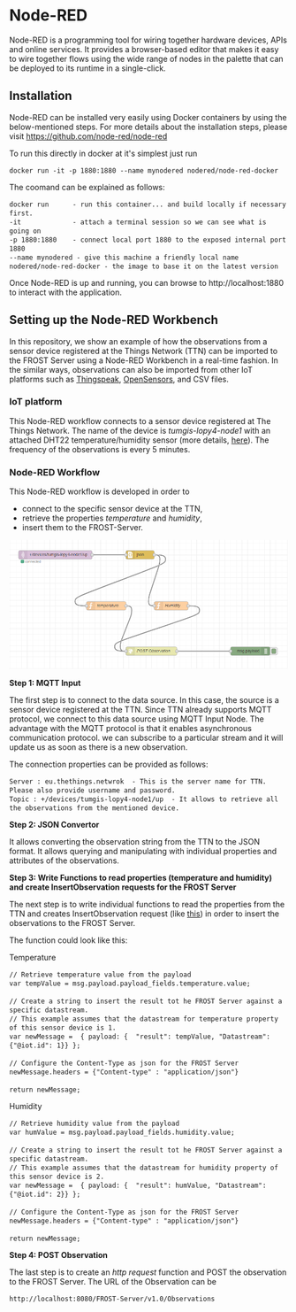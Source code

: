 # Node-RED

Node-RED is a programming tool for wiring together hardware devices, APIs and online services. It provides a browser-based editor that makes it easy to wire together flows using the wide range of nodes in the palette that can be deployed to its runtime in a single-click.

## Installation
Node-RED can be installed very easily using Docker containers by using the below-mentioned steps. For more details about the installation steps, please visit https://github.com/node-red/node-red

To run this directly in docker at it's simplest just run

    docker run -it -p 1880:1880 --name mynodered nodered/node-red-docker

The coomand can be explained as follows:

    docker run      - run this container... and build locally if necessary first.
    -it             - attach a terminal session so we can see what is going on
    -p 1880:1880    - connect local port 1880 to the exposed internal port 1880
    --name mynodered - give this machine a friendly local name
    nodered/node-red-docker - the image to base it on the latest version

Once Node-RED is up and running, you can browse to http://localhost:1880 to interact with the application.

## Setting up the Node-RED Workbench

In this repository, we show an example of how the observations from a sensor device registered at the Things Network (TTN) can be imported to the FROST Server using a Node-RED Workbench in a real-time fashion. In the similar ways, observations can also be imported from other IoT platforms such as [Thingspeak](https://thingspeak.com/), [OpenSensors](https://www.opensensors.com/), and CSV files.

### IoT platform

This Node-RED workflow connects to a sensor device registered at The Things Network. The name of the device is *tumgis-lopy4-node1* with an attached DHT22 temperature/humidity sensor (more details, [here](https://wiki.tum.de/display/geosensorweb/LoRaWAN+Node+-+Pycom+LoPy4)). The frequency of the observations is every 5 minutes.

### Node-RED Workflow

This Node-RED workflow is developed in order to
* connect to the specific sensor device at the TTN,  
* retrieve the properties *temperature* and *humidity*,
* insert them to the FROST-Server.

![SensorThings API UML Model](../doc/images/NodeREDWorkflow.PNG)

**Step 1: MQTT Input**

The first step is to connect to the data source. In this case, the source is a sensor device registered at the TTN. Since TTN already supports MQTT protocol, we connect to this data source using MQTT Input Node. The advantage with the MQTT protocol is that it enables asynchronous communication protocol. we can subscribe to a particular stream and it will update us as soon as there is a new observation.

The connection properties can be provided as follows:

    Server : eu.thethings.netwrok  - This is the server name for TTN. Please also provide username and password.
    Topic : +/devices/tumgis-lopy4-node1/up  - It allows to retrieve all the observations from the mentioned device.

**Step 2: JSON Convertor**

It allows converting the observation string from the TTN to the JSON format. It allows querying and manipulating with individual properties and attributes of the observations.

**Step 3: Write Functions to read properties (temperature and humidity) and create InsertObservation requests for the FROST Server**

The next step is to write individual functions to read the properties from the TTN and creates InsertObservation request (like [this](../FROST-Server/FROST.md#dynamic-information)) in order to insert the observations to the FROST Server.

The function could look like this:

Temperature

    // Retrieve temperature value from the payload
    var tempValue = msg.payload.payload_fields.temperature.value;

    // Create a string to insert the result tot he FROST Server against a specific datastream.
    // This example assumes that the datastream for temperature property of this sensor device is 1.
    var newMessage =  { payload: {  "result": tempValue, "Datastream": {"@iot.id": 1}} };

    // Configure the Content-Type as json for the FROST Server
    newMessage.headers = {"Content-type" : "application/json"}

    return newMessage;

Humidity

    // Retrieve humidity value from the payload
    var humValue = msg.payload.payload_fields.humidity.value;

    // Create a string to insert the result tot he FROST Server against a specific datastream.
    // This example assumes that the datastream for humidity property of this sensor device is 2.
    var newMessage =  { payload: {  "result": humValue, "Datastream": {"@iot.id": 2}} };

    // Configure the Content-Type as json for the FROST Server
    newMessage.headers = {"Content-type" : "application/json"}

    return newMessage;

**Step 4: POST Observation**

The last step is to create an *http request* function and POST the observation to the FROST Server. The URL of the Observation can be

    http://localhost:8080/FROST-Server/v1.0/Observations
